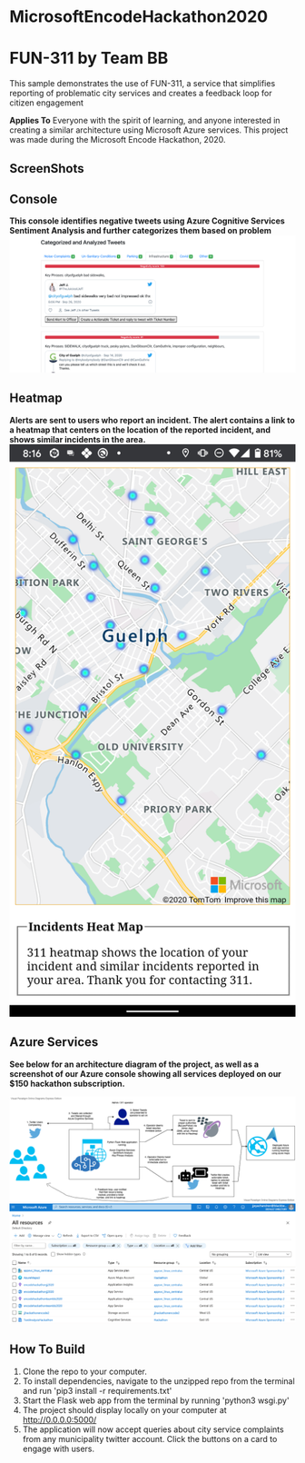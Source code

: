 # MicrosoftEncodeHackathon2020
# FUN-311 by Team BB

This sample demonstrates the use of FUN-311, a service that simplifies reporting of problematic city services and creates a feedback loop for citizen engagement

**Applies To**
Everyone with the spirit of learning, and anyone interested in creating a similar architecture using Microsoft Azure services. This project was made during the Microsoft Encode Hackathon, 2020.

## ScreenShots ##


## Console ## 
**This console identifies negative tweets using Azure Cognitive Services Sentiment Analysis and further categorizes them based on problem**
![image](https://github.com/JeffinWithYa/MicrosoftEncodeHackathon2020/blob/master/hackathonpics/web_console.png) 

## Heatmap ## 
**Alerts are sent to users who report an incident. The alert contains a link to a heatmap that centers on the location of the reported incident, and shows similar incidents in the area.**
![image](https://github.com/JeffinWithYa/MicrosoftEncodeHackathon2020/blob/master/hackathonpics/hackathonheatmap.png) 

## Azure Services ## 
**See below for an architecture diagram of the project, as well as a screenshot of our Azure console showing all services deployed on our $150 hackathon subscription.**

![image](https://github.com/JeffinWithYa/MicrosoftEncodeHackathon2020/blob/master/hackathonpics/arch_diagram.png)
![image](https://github.com/JeffinWithYa/MicrosoftEncodeHackathon2020/blob/master/hackathonpics/azure_console.png)

## How To Build ##

1. Clone the repo to your computer.
2. To install dependencies, navigate to the unzipped repo from the terminal and run 'pip3 install -r requirements.txt'
3. Start the Flask web app from the terminal by running 'python3 wsgi.py'
4. The project should display locally on your computer at http://0.0.0.0:5000/ 
6. The application will now accept queries about city service complaints from any municipality twitter account. Click the buttons on a card to engage with users. 

